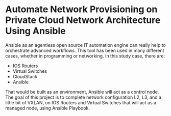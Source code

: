 # Automate Network Provisioning on Private Cloud Network Architecture Using Ansible

Ansible as an agentless open source IT automation engine can really help to orchestrate advanced workflows. This tool has been used in many different cases, whether in programming or networking. In this study case, there are:

* IOS Routers
* Virtual Switches
* CloudStack
* Ansible

That would be built as an environment, Ansible will act as a control node. The goal of this project is to complete network configuration L2, L3, and a little bit of VXLAN, on IOS Routers and Virtual Switches that will act as a managed node, using Ansible Playbook. 


